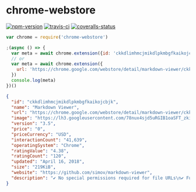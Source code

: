 
# chrome-webstore

[![npm-version]][npm] [![travis-ci]][travis] [![coveralls-status]][coveralls]

```js
var chrome = require('chrome-webstore')

;(async () => {
  var meta = await chrome.extension({id: 'ckkdlimhmcjmikdlpkmbgfkaikojcbjk'})
  // or
  var meta = await chrome.extension({
    url: 'https://chrome.google.com/webstore/detail/markdown-viewer/ckkdlimhmcjmikdlpkmbgfkaikojcbjk'
  })
  console.log(meta)
})()
```

```json
{
  "id": "ckkdlimhmcjmikdlpkmbgfkaikojcbjk",
  "name": "Markdown Viewer",
  "url": "https://chrome.google.com/webstore/detail/markdown-viewer/ckkdlimhmcjmikdlpkmbgfkaikojcbjk",
  "image": "https://lh3.googleusercontent.com/78nux4sjd5uRGIB1oaSFT_zkiktsy-GX_HAGTrKlxnOiw1Jc7Fwhx8IijRpoqYgeiuuPxzQa=w128-h128-e365",
  "version": "3.5",
  "price": "0",
  "priceCurrency": "USD",
  "interactionCount": "41,639",
  "operatingSystem": "Chrome",
  "ratingValue": "4.38",
  "ratingCount": "120",
  "updated": "April 16, 2018",
  "size": "219KiB",
  "website": "https://github.com/simov/markdown-viewer",
  "description": "✔ No special permissions required for file URLs\n✔ Full control over the allowed origins\n✔ Supports multiple markdown parsers\n✔ Full control over the compiler options\n✔ Themes support (including GitHub theme)\n✔ Supports GitHub Flavored Markdown\n✔ Syntax highlighted code blocks\n✔ Generates Table of Contents (TOC)\n✔ Remembers scroll position\n✔ Emoji support\n✔ MathJax support\n✔ Settings synchronization\n✔ Raw and rendered markdown views\n✔ Detects markdown by header and path\n✔ Toggle Content Security Policy\n✔ Override page encoding\n✔ Free and Open Source\n\n✚ Local Files\n\n1. Navigate to chrome://extensions\n2. Make sure that the 'Allow access to file URLs' checkbox is checked for the Markdown Viewer extension\n\n✚ Remote Files\n\n1. Click on the Markdown Viewer icon and select 'Advanced Options'\n2. Add the origin that you want enabled for the Markdown Viewer extension\n\n✚ Compiler Options\n\n✔ Compilers: Marked, Remark\n✔ Documentation: https://github.com/simov/markdown-viewer#compiler-options\n\n✚ Content Options\n\n✔ Features: TOC, Scroll, Emoji, Mathjax\n✔ Documentation: https://github.com/simov/markdown-viewer#content-options\n\n✚ Full Documentation\n\n✔ https://github.com/simov/markdown-viewer"
}
```


  [npm-version]: https://img.shields.io/npm/v/chrome-webstore.svg?style=flat-square (NPM Package Version)
  [travis-ci]: https://img.shields.io/travis/simov/chrome-webstore/master.svg?style=flat-square (Build Status - Travis CI)
  [coveralls-status]: https://img.shields.io/coveralls/simov/chrome-webstore.svg?style=flat-square (Test Coverage - Coveralls)
  [codecov-status]: https://img.shields.io/codecov/c/github/simov/chrome-webstore.svg?style=flat-square (Test Coverage - Codecov)

  [npm]: https://www.npmjs.com/package/chrome-webstore
  [travis]: https://travis-ci.org/simov/chrome-webstore
  [coveralls]: https://coveralls.io/github/simov/chrome-webstore
  [codecov]: https://codecov.io/github/simov/chrome-webstore?branch=master
